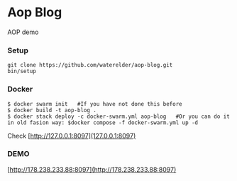 Aop Blog
=======

AOP demo

### Setup
```
git clone https://github.com/waterelder/aop-blog.git
bin/setup
```

### Docker
```
$ docker swarm init   #If you have not done this before
$ docker build -t aop-blog .
$ docker stack deploy -c docker-swarm.yml aop-blog   #Or you can do it in old fasion way: $docker compose -f docker-swarm.yml up -d
```
Check [http://127.0.0.1:8097](127.0.0.1:8097)


### DEMO

[http://178.238.233.88:8097](http://178.238.233.88:8097)